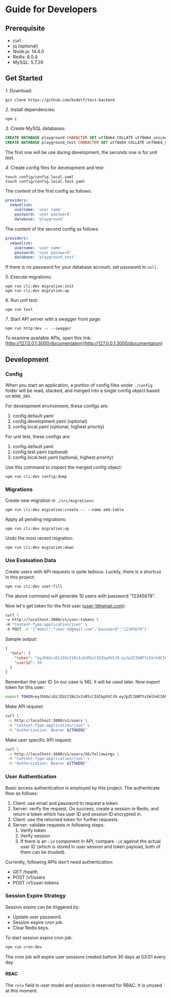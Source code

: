 # Guide for Developers

## Prerequisite

- curl
- jq (optional)
- Node.js: 14.4.0
- Redis: 6.0.4
- MySQL: 5.7.29

## Get Started

_1_. Download:

```
git clone https://github.com/bsdelf/test-backend
```

_2_. Install dependencies:

```
npm i
```

_3_. Create MySQL databases:

```sql
CREATE DATABASE playground CHARACTER SET utf8mb4 COLLATE utf8mb4_unicode_ci;
CREATE DATABASE playground_test CHARACTER SET utf8mb4 COLLATE utf8mb4_unicode_ci;
```

The first one will be use during development, the seconds one is for unit test.

_4_. Create config files for development and test:

```
touch config/config.local.yaml
touch config/config.local.test.yaml
```

The content of the first config as follows:

```yaml
providers:
  sequelize:
    username: 'user name'
    password: 'user password'
    database: 'playground'
```

The content of the second config as follows:

```yaml
providers:
  sequelize:
    username: 'user name'
    password: 'user password'
    database: 'playground_test'
```

If there is no password for your database account, set password to `null`.

_5_. Execute migrations:

```
npm run cli:dev migration:init
npm run cli:dev migration:up
```

_6_. Run unit test:

```
npm run test
```

_7_. Start API server with a swagger front page:

```
npm run http:dev -- --swagger
```

To examine available APIs, open this link: [http://127.0.0.1:3000/documentation](http://127.0.0.1:3000/documentation)

## Development

### Config

When you start an application, a portion of config files under `./config` folder will be read, stacked, and merged into a single config object based on `NODE_ENV`.

For development environment, these configs are:

1. config.default.yaml
2. config.development.yaml (optional)
3. config.local.yaml (optional, highest priority)

For unit test, these configs are:

1. config.default.yaml
2. config.test.yaml (optional)
3. config.local.test.yaml (optional, highest priority)

Use this command to inspect the merged config object:

```
npm run cli:dev config:dump
```

### Migrations

Create new migration in `./src/migrations`:

```
npm run cli:dev migration:create -- --name add-table
```

Apply all pending migrations:

```
npm run cli:dev migration:up
```

Undo the most recent migration:

```
npm run cli:dev migration:down
```

### Use Evaluation Data

Create users with API requests is quite tedious. Luckily, there is a shortcut in this project:

```
npm run cli:dev user:fill
```

The above command will generate 10 users with password "12345678".

Now let's get token for the first user (user-1@gmail.com):

```sh
curl \
-v http://localhost:3000/v1/user-tokens \
-H "Content-Type:application/json" \
-X POST -d '{"email":"user-1@gmail.com","password":"12345678"}'
```

Sample output:

```json
{
  "data": {
    "token": "eyJhbGciOiJIUzI1NiIsInR5cCI6IkpXVCJ9.eyJpZCI6NTYsImlhdCI6MTU5MTkyNjc4MX0.2awRKigAFCb49sbNsdd8vUe1S1A7mbh53q5H_YO20Uo",
    "userId": 56
  }
}
```

Remember the user ID (in our case is 56), it will be used later. Now export token for this user:

```sh
export TOKEN=eyJhbGciOiJIUzI1NiIsInR5cCI6IkpXVCJ9.eyJpZCI6NTYsImlhdCI6MTU5MTkyNjc4MX0.2awRKigAFCb49sbNsdd8vUe1S1A7mbh53q5H_YO20Uo
```

Make API request:

```sh
curl \
 -v http://localhost:3000/v1/users \
 -H "Content-Type:application/json" \
 -H "Authorization: Bearer ${TOKEN}"
```

Make user specific API request:

```sh
curl \
 -v http://localhost:3000/v1/users/56/followings \
 -H "Content-Type:application/json" \
 -H "Authorization: Bearer ${TOKEN}"
```

### User Authentication

Basic access authentication is employed by this project. The authenticate flow as follows:

1. Client: use email and password to request a token.
2. Server: verify the request. On success, create a session in Redis, and return a token which has user ID and session ID encrypted in.
3. Client: use the returned token for further requests.
4. Server: validate requests in following steps:
   1. Verify token
   2. Verify session
   3. If there is an `:id` component in API, compare `:id` against the actual user ID (which is stored in user session and token payload, both of them can be trusted).

Currently, following APIs don't need authentication:

- GET /health
- POST /v1/users
- POST /v1/user-tokens

### Session Expire Strategy

Session expire can be triggered by:

- Update user password.
- Session expire cron job.
- Clear Redis keys.

To start session expire cron job:

```sh
npm run cron:dev
```

The cron job will expire user sessions created before 30 days at 03:01 every day.


#### RBAC

The `role` field in user model and session is reserved for RBAC. It is unused at this moment.
